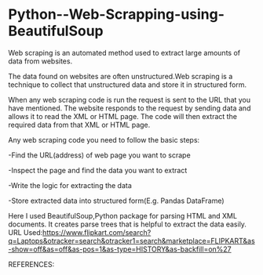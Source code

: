 # Python--Web-Scrapping-using-BeautifulSoup

Web scraping is an automated method used to extract large amounts of data from websites.

The data found on websites are often unstructured.Web scraping is a technique to collect that unstructured data and store it in structured form.

When any web scraping code is run the request is sent to the URL that you have mentioned. The website responds to the request by sending data and allows it to read the XML or HTML page. The code will then extract the required data from that XML or HTML page.

Any web scraping code you need to follow the basic steps:

-Find the URL(address) of web page you want to scrape

-Inspect the page and find the data you want to extract

-Write the logic for extracting the data

-Store extracted data into structured form(E.g. Pandas DataFrame)



Here I used BeautifulSoup,Python package for parsing HTML and XML documents. It creates parse trees that is helpful to extract the data easily.
URL Used:https://www.flipkart.com/search?q=Laptops&otracker=search&otracker1=search&marketplace=FLIPKART&as-show=off&as=off&as-pos=1&as-type=HISTORY&as-backfill=on%27



REFERENCES:

